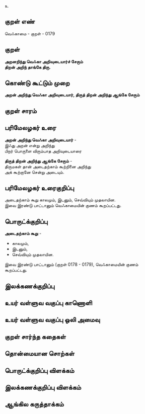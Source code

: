 உ

## குறள் எண் 

வெஃகாமை - குறள் - 0179  

## குறள் 

**அறனறிந்து வெஃகா அறிவுடையார்ச் சேரும்  
திறன்  அறிந் தாங்கே திரு.** 

## கொண்டு கூட்டும் முறை

**அறன் அறிந்து வெஃகா அறிவுடையார், திருத் திறன் அறிந்து ஆங்கே சேரும்** 

## குறள் சாரம் 


## பரிமேலழகர் உரை

**அறன் அறிந்து வெஃகா அறிவுடையார்** -  
இஃது அறன் என்று அறிந்து  
பிறர் பொருளை விரும்பாத அறிவுடையாரை  

**திருத் திறன் அறிந்து ஆங்கே சேரும்** -  
திருமகள் தான் அடைதற்காம் கூற்றினை அறிந்து  
அக் கூற்றானே சென்று அடையும். 

## பரிமேலழகர் உரைகுறிப்பு   

அடைதற்காம் கூறு காலமும், இடனும், செவ்வியும் முதலாயின.  
இவை இரண்டு பாட்டானும் வெஃகாமையின் குணம் கூறப்பட்டது.  

## பொருட்க்குறிப்பு 

**அடைதற்காம் கூறு** -  
* காலமும்,  
* இடனும்,  
* செவ்வியும் முதலாயின.  

இவை இரண்டு பாட்டானும் (குறள் 0178 - 0179), 
வெஃகாமையின் குணம் கூறப்பட்டது.  

## இலக்கணக்குறிப்பு  


## உயர் வள்ளுவ வகுப்பு காணொளி


## உயர் வள்ளுவ வகுப்பு ஒலி அமைவு 

 
## குறள் சார்ந்த கதைகள் 


## தொன்மையான சொற்கள்


## பொருட்க்குறிப்பு விளக்கம்


## இலக்கணக்குறிப்பு விளக்கம்


## ஆங்கில கருத்தாக்கம் 


